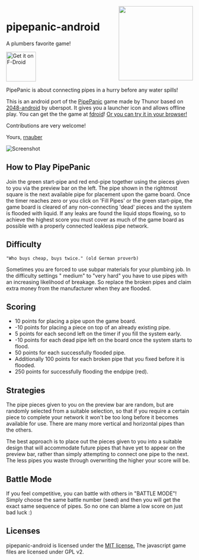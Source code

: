 <img height="200px" src="./ic_launcher-web.png" align="right" />

pipepanic-android
===================
A plumbers favorite game!

[<img src="https://fdroid.gitlab.io/artwork/badge/get-it-on.png"
    alt="Get it on F-Droid"
    height="80">](https://f-droid.org/en/packages/org.olgsoft.apipepanic/)

   

    
PipePanic is about connecting pipes in a hurry before any water spills!

This is an android port of the [PipePanic](http://www.users.waitrose.com/~thunor/jspp/index.html)
game made by Thunor based on [2048-android](https://github.com/uberspot/2048-android) by uberspot.
It gives you a launcher icon and allows offline play. You can get the the game
at [fdroid](https://f-droid.org/en/packages/org.olgsoft.apipepanic/)!
[Or you can try it in your browser!](https://htmlpreview.github.io/?https://github.com/rnauber/pipepanic-android/blob/master/assets/jspp/index.html)

Contributions are very welcome!

Yours,
[rnauber](https://github.com/rnauber)

![Screenshot](screenshot.png)


## How to Play PipePanic

Join the green start-pipe and red end-pipe together using the pieces given to you via the preview
bar on the left. The pipe shown in the rightmost square is the next available pipe for placement
upon the game board. Once the timer reaches zero or you click on 'Fill Pipes' or the green
start-pipe, the game board is cleared of any non-connecting 'dead' pieces and the system is flooded
with liquid. If any leaks are found the liquid stops flowing, so to achieve the highest score you
must cover as much of the game board as possible with a properly connected leakless pipe network.

## Difficulty

    "Who buys cheap, buys twice." (old German proverb)

Sometimes you are forced to use subpar materials for your plumbing job. In the difficulty settings "
medium" to "very hard" you have to use pipes with an increasing likelihood of breakage. So replace
the broken pipes and claim extra money from the manufacturer when they are flooded.

## Scoring

<ul>
    <li>10 points for placing a pipe upon the game board.
    </li>
    <li>-10 points for placing a piece on top of an already existing
        pipe.
    </li>
    <li>5 points for each second left on the timer if you fill the
        system early.
    </li>
    <li>-10 points for each dead pipe left on the board once the system
        starts to flood.
    </li>
    <li>50 points for each successfully flooded pipe.
    </li>
    <li>Additionally 100 points for each broken pipe that you fixed before it is flooded.
    </li>
    <li>250 points for successfully flooding the endpipe (red).
    </li>
</ul>

## Strategies

The pipe pieces given to you on the preview bar are random, but are randomly selected from a
suitable selection, so that if you require a certain piece to complete your network it won't be too
long before it becomes available for use. There are many more vertical and horizontal pipes than the
others.

The best approach is to place out the pieces given to you into a suitable design that will
accommodate future pipes that have yet to appear on the preview bar, rather than simply attempting
to connect one pipe to the next. The less pipes you waste through overwriting the higher your score
will be.

## Battle Mode

If you feel competitive, you can battle with others in "BATTLE MODE"!
Simply choose the same battle number (seed) and then you will get the exact same sequence of pipes.
So no one can blame a low score on just bad luck :)



## Licenses

pipepanic-android is licensed under
the [MIT license.](https://github.com/rnauber/pipepanic-android/blob/master/LICENSE)
The javascript game files are licensed under GPL v2.




